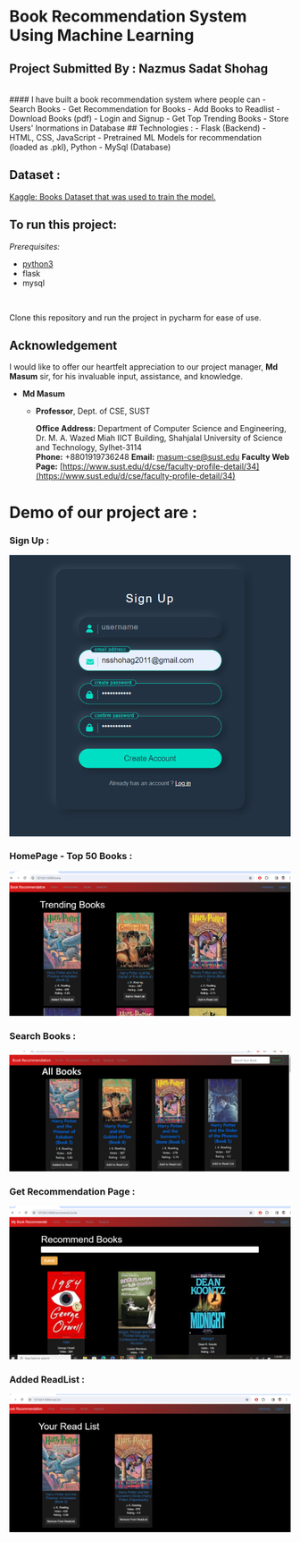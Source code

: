 # Book Recommendation System Using Machine Learning
## Project Submitted By : Nazmus Sadat Shohag
<br>
#### I have built a book recommendation system where people can
 - Search Books
 - Get Recommendation for Books 
 - Add Books to Readlist
 - Download Books (pdf)
 - Login and Signup
 - Get Top Trending Books
 - Store Users' Inormations in Database
##  Technologies :
 - Flask (Backend)
 - HTML, CSS, JavaScript
 - Pretrained ML Models for recommendation (loaded as .pkl), Python
 - MySql (Database)

## Dataset :
[Kaggle: Books Dataset that was used to train the model.](https://www.kaggle.com/datasets/arashnic/book-recommendation-dataset)

## To run this project:
*Prerequisites:*

- [python3](https://www.python.org/downloads/release/python-380/)
- flask
- mysql
<br>

Clone this repository and run the project in pycharm for ease of use. 

## Acknowledgement
I would like to offer our heartfelt appreciation to our project manager, **Md Masum** sir, for his invaluable input, assistance, and knowledge.

- **Md Masum**

  - **Professor**, Dept. of CSE, SUST
  
    **Office Address:** Department of Computer Science and Engineering, Dr. M. A. Wazed Miah IICT Building, Shahjalal University of Science and Technology,          Sylhet-3114  
    **Phone:** +8801919736248
    **Email:** masum-cse@sust.edu 
     **Faculty Web Page:**
     [https://www.sust.edu/d/cse/faculty-profile-detail/34](https://www.sust.edu/d/cse/faculty-profile-detail/34)

# Demo of our project are :
### Sign Up :
![SignUp, Login](https://github.com/nsshohag/book_recommendation/blob/main/SignUp.PNG)

### HomePage - Top 50 Books :
![Home Page](https://github.com/nsshohag/book_recommendation/blob/main/HomePage_Trending.PNG)

### Search Books : 
![Seacrh Books](https://github.com/nsshohag/book_recommendation/blob/main/Search%20Books.PNG)

### Get Recommendation Page : 
![Get Recommendation Page](https://github.com/nsshohag/book_recommendation/blob/main/Recommend_Page.PNG)
### Added ReadList : 
![ReadList](https://github.com/nsshohag/book_recommendation/blob/main/Read_List.PNG)

